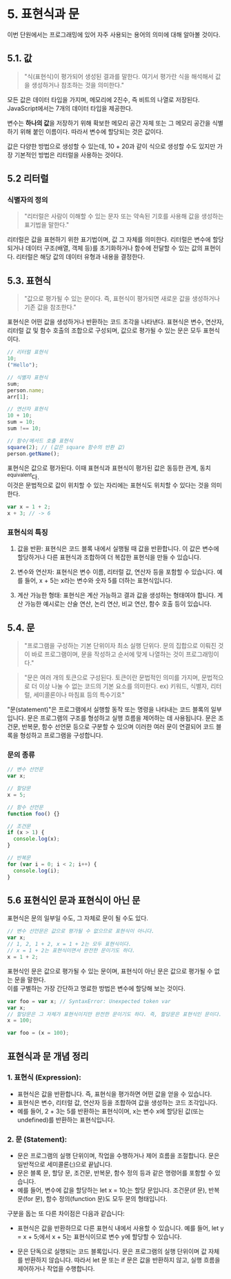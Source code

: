 # 5. 표현식과 문

이번 단원에서는 프로그래밍에 있어 자주 사용되는 용어의 의미에 대해 알아볼 것이다.

## 5.1. 값

> "식(표현식)이 평가되어 생성된 결과를 말한다. 여기서 평가란 식을 해석해서 값을 생성하거나 참조하는 것을 의미한다."

모든 값은 데이터 타입을 가지며, 메모리에 2진수, 즉 비트의 나열로 저장된다. JavaScript에서는 7개의 데이터 타입을 제공한다.

변수는 **하나의 값**을 저장하기 위해 확보한 메모리 공간 자체 또는 그 메모리 공간을 식별하기 위해 붙인 이름이다. 따라서 변수에 할당되는 것은 값이다.

값은 다양한 방법으로 생성할 수 있는데, 10 + 20과 같이 식으로 생성할 수도 있지만 가장 기본적인 방법은 리터럴을 사용하는 것이다.

## 5.2 리터럴

### 식별자의 정의

> "리터럴은 사람이 이해할 수 있는 문자 또는 약속된 기호를 사용해 값을 생성하는 표기법을 말한다."

리터럴은 값을 표현하기 위한 표기법이며, 값 그 자체를 의미한다. 리터럴은 변수에 할당되거나 데이터 구조(배열, 객체 등)를 초기화하거나 함수에 전달할 수 있는 값의 표현이다. 리터럴은 해당 값의 데이터 유형과 내용을 결정한다.

## 5.3. 표현식

> "값으로 평가될 수 있는 문이다. 즉, 표현식이 평가되면 새로운 값을 생성하거나 기존 값을 참조한다."

표현식은 어떤 값을 생성하거나 반환하는 코드 조각을 나타낸다. 표현식은 변수, 연산자, 리터럴 값 및 함수 호출의 조합으로 구성되며, 값으로 평가될 수 있는 문은 모두 표현식이다.

```js
// 리터럴 표현식
10;
("Hello");

// 식별자 표현식
sum;
person.name;
arr[1];

// 연산자 표현식
10 + 10;
sum = 10;
sum !== 10;

// 함수/메서드 호출 표현식
square(2); // (값은 square 함수의 반환 값)
person.getName();
```

표현식은 값으로 평가된다. 이때 표현식과 표현식이 평가된 값은 동등한 관계, 동치<sup>equivalent</sup>다.  
이것은 문법적으로 값이 위치할 수 있는 자리에는 표현식도 위치할 수 있다는 것을 의미한다.

```javascript
var x = 1 + 2;
x + 3; // -> 6
```

### 표현식의 특징

1. 값을 반환: 표현식은 코드 블록 내에서 실행될 때 값을 반환합니다. 이 값은 변수에 할당하거나 다른 표현식과 조합하여 더 복잡한 표현식을 만들 수 있습니다.

2. 변수와 연산자: 표현식은 변수 이름, 리터럴 값, 연산자 등을 포함할 수 있습니다. 예를 들어, x + 5는 x라는 변수와 숫자 5를 더하는 표현식입니다.

3. 계산 가능한 형태: 표현식은 계산 가능하고 결과 값을 생성하는 형태여야 합니다. 계산 가능한 예시로는 산술 연산, 논리 연산, 비교 연산, 함수 호출 등이 있습니다.

## 5.4. 문

> "프로그램을 구성하는 기본 단위이자 최소 실행 단위다. 문의 집합으로 이뤄진 것이 바로 프로그램이며, 문을 작성하고 순서에 맞게 나열하는 것이 프로그래밍이다."

> "문은 여러 개의 토큰으로 구성된다. 토큰이란 문법적인 의미를 가지며, 문법적으로 더 이상 나눌 수 없는 코드의 기본 요소를 의미한다. ex) 키워드, 식별자, 리터럴, 세미콜론이나 마침표 등의 특수기호"

"문(statement)"은 프로그램에서 실행할 동작 또는 명령을 나타내는 코드 블록의 일부입니다. 문은 프로그램의 구조를 형성하고 실행 흐름을 제어하는 데 사용됩니다. 문은 조건문, 반복문, 함수 선언문 등으로 구분할 수 있으며 이러한 여러 문이 연결되어 코드 블록을 형성하고 프로그램을 구성합니다.

### 문의 종류

```javascript
// 변수 선언문
var x;

// 할당문
x = 5;

// 함수 선언문
function foo() {}

// 조건문
if (x > 1) {
  console.log(x);
}

// 반복문
for (var i = 0; i < 2; i++) {
  console.log(i);
}
```

## 5.6 표현식인 문과 표현식이 아닌 문

표현식은 문의 일부일 수도, 그 자체로 문이 될 수도 있다.

```javascript
// 변수 선언문은 값으로 평가될 수 없으므로 표현식이 아니다.
var x;
// 1, 2, 1 + 2, x = 1 + 2는 모두 표현식이다.
// x = 1 + 2는 표현식이면서 완전한 문이기도 하다.
x = 1 + 2;
```

표현식인 문은 값으로 평가될 수 있는 문이며, 표현식이 아닌 문은 값으로 평가될 수 없는 문을 말한다.  
이를 구별하는 가장 간단하고 명료한 방법은 변수에 할당해 보는 것이다.

```javascript
var foo = var x; // SyntaxError: Unexpected token var
var x;
// 할당문은 그 자체가 표현식이지만 완전한 문이기도 하다. 즉, 할당문은 표현식인 문이다.
x = 100;
```

```javascript
var foo = (x = 100);
```

## 표현식과 문 개념 정리

### 1. 표현식 (Expression):

- 표현식은 값을 반환합니다. 즉, 표현식을 평가하면 어떤 값을 얻을 수 있습니다.
- 표현식은 변수, 리터럴 값, 연산자 등을 조합하여 값을 생성하는 코드 조각입니다.
- 예를 들어, 2 + 3는 5를 반환하는 표현식이며, x는 변수 x에 할당된 값(또는 undefined)를 반환하는 표현식입니다.

### 2. 문 (Statement):

- 문은 프로그램의 실행 단위이며, 작업을 수행하거나 제어 흐름을 조절합니다. 문은 일반적으로 세미콜론(;)으로 끝납니다.
- 문은 블록 문, 할당 문, 조건문, 반복문, 함수 정의 등과 같은 명령어를 포함할 수 있습니다.
- 예를 들어, 변수에 값을 할당하는 let x = 10;는 할당 문입니다. 조건문(if 문), 반복문(for 문), 함수 정의(function 문)도 모두 문의 형태입니다.

구분을 돕는 또 다른 차이점은 다음과 같습니다:

- 표현식은 값을 반환하므로 다른 표현식 내에서 사용할 수 있습니다. 예를 들어, let y = x + 5;에서 x + 5는 표현식이므로 변수 y에 할당할 수 있습니다.

- 문은 단독으로 실행되는 코드 블록입니다. 문은 프로그램의 실행 단위이며 값 자체를 반환하지 않습니다. 따라서 let 문 또는 if 문은 값을 반환하지 않고, 실행 흐름을 제어하거나 작업을 수행합니다.
